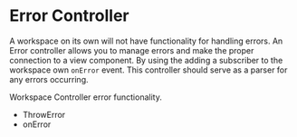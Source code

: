 # Error Controller

A workspace on its own will not have functionality for handling errors. An Error controller allows you to manage errors and make the proper connection to a view component. By using the adding a subscriber to the workspace own `onError` event. This controller should serve as a parser for any errors occurring.

Workspace Controller error functionality.

- ThrowError
- onError